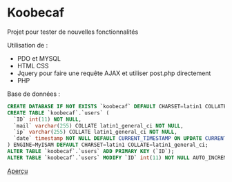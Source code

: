 # Koobecaf
Projet pour tester de nouvelles fonctionnalités

Utilisation de : 
* PDO et MYSQL 
* HTML CSS 
* Jquery pour faire une requête AJAX et utiliser post.php directement
* PHP 

Base de données :

```SQL
CREATE DATABASE IF NOT EXISTS `koobecaf` DEFAULT CHARSET=latin1 COLLATE latin1_swedish_ci;
CREATE TABLE `koobecaf`.`users` (
  `ID` int(11) NOT NULL,
  `mail` varchar(255) COLLATE latin1_general_ci NOT NULL,
  `ip` varchar(255) COLLATE latin1_general_ci NOT NULL,
  `date` timestamp NOT NULL DEFAULT CURRENT_TIMESTAMP ON UPDATE CURRENT_TIMESTAMP
) ENGINE=MyISAM DEFAULT CHARSET=latin1 COLLATE=latin1_general_ci;
ALTER TABLE `koobecaf`.`users` ADD PRIMARY KEY (`ID`);
ALTER TABLE `koobecaf`.`users` MODIFY `ID` int(11) NOT NULL AUTO_INCREMENT;
```

[Aperçu](http://koobecaf.free.fr)
